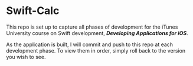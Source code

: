 # Swift-Calc

This repo is set up to capture all phases of development for the iTunes University course on Swift development, ***Developing Applications for iOS***.

As the application is built, I will commit and push to this repo at each development phase. To view them in order, simply roll back to the version you wish to see.
